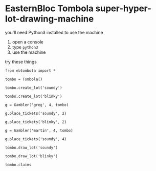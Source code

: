 # EasternBloc Tombola super-hyper-lot-drawing-machine

you'll need Python3 installed to use the machine

1. open a console
2. type `python3`
3. use the machine

try these things

    from ebtombola import *

    tombo = Tombola()

    tombo.create_lot('soundy')

    tombo.create_lot('blinky')

    g = Gambler('greg', 4, tombo)

    g.place_tickets('soundy', 2)

    g.place_tickets('blinky', 2)

    g = Gambler('martin', 4, tombo)

    g.place_tickets('soundy', 4)

    tombo.draw_lot('soundy')

    tombo.draw_lot('blinky')

    tombo.claims
